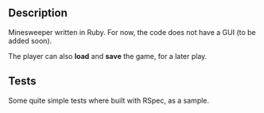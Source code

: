 ## Description

Minesweeper written in Ruby. For now, the code does not have a GUI (to be added soon).

The player can also **load** and **save** the game, for a later play.

## Tests

Some quite simple tests where built with RSpec, as a sample.